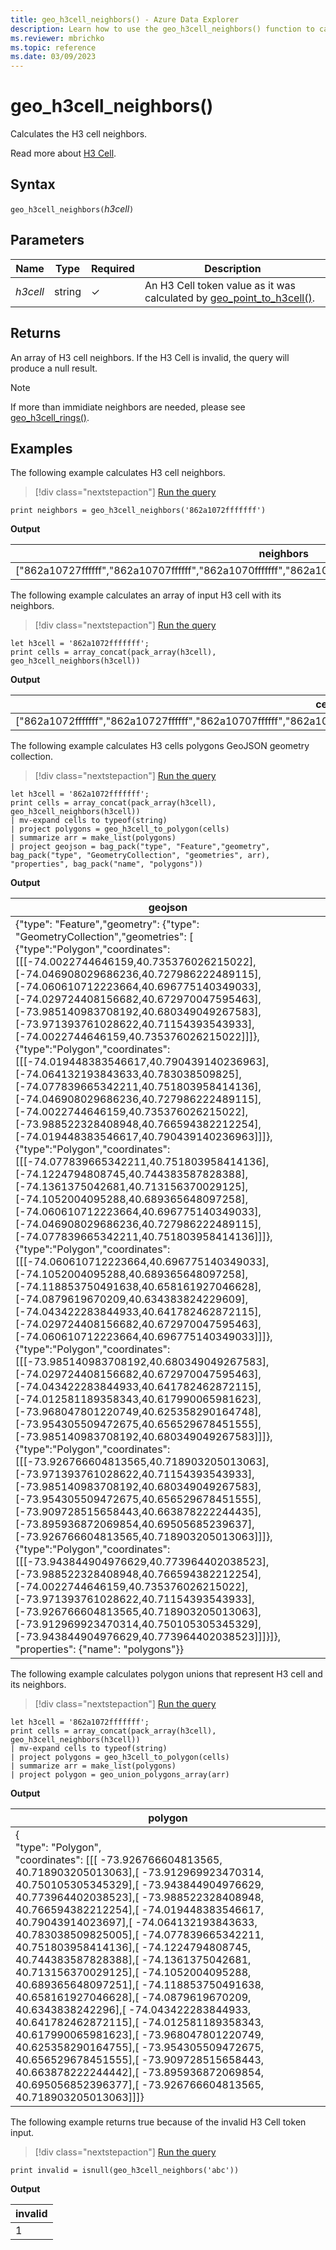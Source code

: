 ```yaml
---
title: geo_h3cell_neighbors() - Azure Data Explorer
description: Learn how to use the geo_h3cell_neighbors() function to calculate the H3 cell neighbors.
ms.reviewer: mbrichko
ms.topic: reference
ms.date: 03/09/2023
---
```

# geo_h3cell_neighbors()

Calculates the H3 cell neighbors.

Read more about [H3 Cell](https://eng.uber.com/h3/).

## Syntax

`geo_h3cell_neighbors(`*h3cell*`)`

## Parameters

|Name|Type|Required|Description|
|--|--|--|--|
| *h3cell* | string | &check; | An H3 Cell token value as it was calculated by [geo_point_to_h3cell()](geo-point-to-h3cell-function.md).|

## Returns

An array of H3 cell neighbors. If the H3 Cell is invalid, the query will produce a null result.

> [!NOTE]
> If more than immidiate neighbors are needed, please see [geo_h3cell_rings()](geo-h3cell-rings-function.md).

## Examples

The following example calculates H3 cell neighbors.

> [!div class="nextstepaction"]
> <a href="https://dataexplorer.azure.com/clusters/help/databases/Samples?query=H4sIAAAAAAAAAysoyswrUchLzUzPSMovKlawVUhPzY/PME5OzcmJhwtrqFuYGSUaGpgbpUGAuiYA0YTxRzkAAAA=" target="_blank">Run the query</a>

```kusto
print neighbors = geo_h3cell_neighbors('862a1072fffffff')
```

**Output**

|neighbors|
|---|
|["862a10727ffffff","862a10707ffffff","862a1070fffffff","862a10777ffffff","862a100dfffffff","862a100d7ffffff"]|

The following example calculates an array of input H3 cell with its neighbors.

> [!div class="nextstepaction"]
> <a href="https://dataexplorer.azure.com/clusters/help/databases/Samples?query=H4sIAAAAAAAAA8tJLVHIME5OzclRsFVQtzAzSjQ0MDdKgwB1a66Cosy8EgWQfDFQQWJRUWJlfHJ+XnJiiUZBYnJ2PFhEA2KCpo5Cemp+PIQTn5eamZ6RlF9UDJPVBADbK8PrbAAAAA==" target="_blank">Run the query</a>

```kusto
let h3cell = '862a1072fffffff';
print cells = array_concat(pack_array(h3cell), geo_h3cell_neighbors(h3cell))
```

**Output**

|cells|
|---|
|["862a1072fffffff","862a10727ffffff","862a10707ffffff","862a1070fffffff","862a10777ffffff","862a100dfffffff","862a100d7ffffff"]|

The following example calculates H3 cells polygons GeoJSON geometry collection.

> [!div class="nextstepaction"]
> <a href="https://dataexplorer.azure.com/clusters/help/databases/Samples?query=H4sIAAAAAAAAA2WQ0UoDMRBF3/sVIS/NQgWtoIL4JOhnhGmcbtMmmZBMxRU/3sluigXzlLlz58xNArI63DsMQb2o9dPDFu5uH7f75ayfV7n4xKr1qxigFJiso+SATQZ3srNiFsKwUSOSXQqb0I+HHZV66Q6rHxU/b/ArQ/roSCbFU0bam8qyaWyeXOiIjlWmMI2U2t4rLJPtDTMj2kQ9xwjFf2MLKPYIJ7TBV8nYGddcgR0rJfHtYLTtFUa3EHqj9BsCn4tctbgicplE/W97781XCkGQnlJT+4jHKpUkkf/QsjRj4UX7AyWIM+iSTw/DL9SI6V2KAQAA" target="_blank">Run the query</a>

```kusto
let h3cell = '862a1072fffffff';
print cells = array_concat(pack_array(h3cell), geo_h3cell_neighbors(h3cell))
| mv-expand cells to typeof(string)
| project polygons = geo_h3cell_to_polygon(cells)
| summarize arr = make_list(polygons)
| project geojson = bag_pack("type", "Feature","geometry", bag_pack("type", "GeometryCollection", "geometries", arr), "properties", bag_pack("name", "polygons"))
```

**Output**

|geojson|
|---|
|{"type": "Feature","geometry": {"type": "GeometryCollection","geometries": [<br>  {"type":"Polygon","coordinates":[[[-74.0022744646159,40.735376026215022],[-74.046908029686236,40.727986222489115],[-74.060610712223664,40.696775140349033],[-74.029724408156682,40.672970047595463],[-73.985140983708192,40.680349049267583],[-73.971393761028622,40.71154393543933],[-74.0022744646159,40.735376026215022]]]},<br>  {"type":"Polygon","coordinates":[[[-74.019448383546617,40.790439140236963],[-74.064132193843633,40.783038509825],[-74.077839665342211,40.751803958414136],[-74.046908029686236,40.727986222489115],[-74.0022744646159,40.735376026215022],[-73.988522328408948,40.766594382212254],[-74.019448383546617,40.790439140236963]]]},<br>  {"type":"Polygon","coordinates":[[[-74.077839665342211,40.751803958414136],[-74.1224794808745,40.744383587828388],[-74.1361375042681,40.713156370029125],[-74.1052004095288,40.689365648097258],[-74.060610712223664,40.696775140349033],[-74.046908029686236,40.727986222489115],[-74.077839665342211,40.751803958414136]]]},<br>  {"type":"Polygon","coordinates":[[[-74.060610712223664,40.696775140349033],[-74.1052004095288,40.689365648097258],[-74.118853750491638,40.658161927046628],[-74.0879619670209,40.634383824229609],[-74.043422283844933,40.641782462872115],[-74.029724408156682,40.672970047595463],[-74.060610712223664,40.696775140349033]]]},<br>  {"type":"Polygon","coordinates":[[[-73.985140983708192,40.680349049267583],[-74.029724408156682,40.672970047595463],[-74.043422283844933,40.641782462872115],[-74.012581189358343,40.617990065981623],[-73.968047801220749,40.625358290164748],[-73.954305509472675,40.656529678451555],[-73.985140983708192,40.680349049267583]]]},<br>  {"type":"Polygon","coordinates":[[[-73.926766604813565,40.718903205013063],[-73.971393761028622,40.71154393543933],[-73.985140983708192,40.680349049267583],[-73.954305509472675,40.656529678451555],[-73.909728515658443,40.663878222244435],[-73.895936872069854,40.69505685239637],[-73.926766604813565,40.718903205013063]]]},<br>  {"type":"Polygon","coordinates":[[[-73.943844904976629,40.773964402038523],[-73.988522328408948,40.766594382212254],[-74.0022744646159,40.735376026215022],[-73.971393761028622,40.71154393543933],[-73.926766604813565,40.718903205013063],[-73.912969923470314,40.750105305345329],[-73.943844904976629,40.773964402038523]]]}]},<br>  "properties": {"name": "polygons"}}|

The following example calculates polygon unions that represent H3 cell and its neighbors.

> [!div class="nextstepaction"]
> <a href="https://dataexplorer.azure.com/clusters/help/databases/Samples?query=H4sIAAAAAAAAA22PwQrCMAyG73uK3taBgk5QQXyWUmvW1bVNaTtx4sPbbh14MIdA8v/5kmiIpD8I0JpcSX0+tny/O7XdEvWlcl7ZSLIekoF7zycm0AoeqeNiYHOHLoRmQyQgWwpmQcn+hj6salN9iHlu4eW4vRdkRBInB9jRENMmmT3O4wNEJA71JNHmvT/YiKwIdEbkiTAaw716Qz4w2Q0fgGkV0o2F8YdbsKNVaFdkKP+k3HwBry+HcRoBAAA=" target="_blank">Run the query</a>

```kusto
let h3cell = '862a1072fffffff';
print cells = array_concat(pack_array(h3cell), geo_h3cell_neighbors(h3cell))
| mv-expand cells to typeof(string)
| project polygons = geo_h3cell_to_polygon(cells)
| summarize arr = make_list(polygons)
| project polygon = geo_union_polygons_array(arr)
```

**Output**

|polygon|
|---|
|{<br>  "type": "Polygon",<br>  "coordinates": [[[  -73.926766604813565,  40.718903205013063],[  -73.912969923470314,  40.750105305345329],[  -73.943844904976629,  40.773964402038523],[  -73.988522328408948,  40.766594382212254],[  -74.019448383546617,  40.79043914023697],[  -74.064132193843633,  40.783038509825005],[  -74.077839665342211,  40.751803958414136],[  -74.1224794808745,  40.744383587828388],[  -74.1361375042681,  40.713156370029125],[  -74.1052004095288,  40.689365648097251],[  -74.118853750491638,  40.658161927046628],[  -74.0879619670209,  40.6343838242296],[  -74.043422283844933,  40.641782462872115],[  -74.012581189358343,  40.617990065981623],[  -73.968047801220749,  40.625358290164755],[  -73.954305509472675,  40.656529678451555],[  -73.909728515658443,  40.663878222244442],[  -73.895936872069854,  40.695056852396377],[  -73.926766604813565,  40.718903205013063]]]}|

The following example returns true because of the invalid H3 Cell token input.

> [!div class="nextstepaction"]
> <a href="https://dataexplorer.azure.com/clusters/help/databases/Samples?query=H4sIAAAAAAAAAysoyswrUcjMK0vMyUxRsFXILM4rzcnRSE/Nj88wTk7NyYnPS81Mz0jKLyrWUE9MSlbX1AQAU7dmMDMAAAA=" target="_blank">Run the query</a>

```kusto
print invalid = isnull(geo_h3cell_neighbors('abc'))
```

**Output**

|invalid|
|---|
|1|
